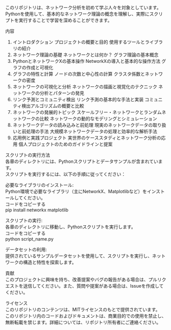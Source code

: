 このリポジトリは、ネットワーク分析を初めて学ぶ人々を対象としています。Pythonを使用して、基本的なネットワーク理論の概念を理解し、実際にスクリプトを実行することで学習を深めることができます。

内容
1. イントロダクション
プロジェクトの概要と目的
使用するツールとライブラリの紹介
2. ネットワーク理論の基礎
ネットワークとは何か？
グラフ理論の基本概念
3. PythonとネットワークXの基本操作
NetworkXの導入と基本的な操作方法
グラフの作成と可視化
4. グラフの特性と計算
ノードの次数と中心性の計算
クラスタ係数とネットワークの密度
5. ネットワークの可視化と分析
ネットワークの描画と視覚化のテクニック
ネットワークの分析とパターンの発見
6. リンク予測とコミュニティ検出
リンク予測の基本的な手法と実装
コミュニティ検出アルゴリズムの概要と比較
7. ネットワークの発展的トピック
スケールフリー・ネットワークとランダムネットワークの比較
ネットワークの動的なモデリングとシミュレーション
8. ネットワークデータの読み込みと前処理
現実のネットワークデータの取り扱いと前処理の手法
大規模ネットワークデータの処理と効率的な解析手法
9. 応用例と実践プロジェクト
実世界のケーススタディとネットワーク分析の応用
個人プロジェクトのためのガイドラインと提案


スクリプトの実行方法<br>
各章のディレクトリには、Pythonスクリプトとデータサンプルが含まれています。<br>
スクリプトを実行するには、以下の手順に従ってください：

必要なライブラリのインストール:<br>
Python環境で必要なライブラリ（主にNetworkX、Matplotlibなど）をインストールしてください。<br>
コードをコピーする<br>
pip install networkx matplotlib<br>

スクリプトの実行:<br>
各章のディレクトリに移動し、Pythonスクリプトを実行します。<br>
コードをコピーする<br>
python script_name.py

データセットの利用:<br>
提供されているサンプルデータセットを使用して、スクリプトを実行し、ネットワークの構造と特性を探索します。<br>

貢献<br>
このプロジェクトに興味を持ち、改善提案やバグの報告がある場合は、プルリクエストを送信してください。また、質問や提案がある場合は、Issueを作成してください。<br>

ライセンス<br>
このリポジトリのコンテンツは、MITライセンスのもとで提供されています。<br>
このリポジトリ内のコードおよびドキュメントは、商業目的での使用を禁止し、無断転載を禁じます。詳細については、リポジトリ所有者にご連絡ください。

